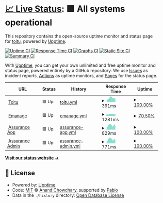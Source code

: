 # [📈 Live Status](https://toitu.github.io/upptime): <!--live status--> **🟩 All systems operational**

This repository contains the open-source uptime monitor and status page for [toitu](https://toitu.github.io/upptime), powered by [Upptime](https://github.com/upptime/upptime).

[![Uptime CI](https://github.com/toitu/upptime/workflows/Uptime%20CI/badge.svg)](https://github.com/toitu/upptime/actions?query=workflow%3A%22Uptime+CI%22)
[![Response Time CI](https://github.com/toitu/upptime/workflows/Response%20Time%20CI/badge.svg)](https://github.com/toitu/upptime/actions?query=workflow%3A%22Response+Time+CI%22)
[![Graphs CI](https://github.com/toitu/upptime/workflows/Graphs%20CI/badge.svg)](https://github.com/toitu/upptime/actions?query=workflow%3A%22Graphs+CI%22)
[![Static Site CI](https://github.com/toitu/upptime/workflows/Static%20Site%20CI/badge.svg)](https://github.com/toitu/upptime/actions?query=workflow%3A%22Static+Site+CI%22)
[![Summary CI](https://github.com/toitu/upptime/workflows/Summary%20CI/badge.svg)](https://github.com/toitu/upptime/actions?query=workflow%3A%22Summary+CI%22)

With [Upptime](https://upptime.js.org), you can get your own unlimited and free uptime monitor and status page, powered entirely by a GitHub repository. We use [Issues](https://github.com/toitu/upptime/issues) as incident reports, [Actions](https://github.com/toitu/upptime/actions) as uptime monitors, and [Pages](https://toitu.github.io/upptime) for the status page.

<!--start: status pages-->
<!-- This summary is generated by Upptime (https://github.com/upptime/upptime) -->
<!-- Do not edit this manually, your changes will be overwritten -->
<!-- prettier-ignore -->
| URL | Status | History | Response Time | Uptime |
| --- | ------ | ------- | ------------- | ------ |
| <img alt="" src="https://icons.duckduckgo.com/ip3/toitu.co.nz.ico" height="13"> [Toitu](https://toitu.co.nz) | 🟩 Up | [toitu.yml](https://github.com/Toitu/upptime/commits/HEAD/history/toitu.yml) | <details><summary><img alt="Response time graph" src="./graphs/toitu/response-time-week.png" height="20"> 391ms</summary><br><a href="https://toitu.github.io/upptime/history/toitu"><img alt="Response time 437" src="https://img.shields.io/endpoint?url=https%3A%2F%2Fraw.githubusercontent.com%2FToitu%2Fupptime%2FHEAD%2Fapi%2Ftoitu%2Fresponse-time.json"></a><br><a href="https://toitu.github.io/upptime/history/toitu"><img alt="24-hour response time 277" src="https://img.shields.io/endpoint?url=https%3A%2F%2Fraw.githubusercontent.com%2FToitu%2Fupptime%2FHEAD%2Fapi%2Ftoitu%2Fresponse-time-day.json"></a><br><a href="https://toitu.github.io/upptime/history/toitu"><img alt="7-day response time 391" src="https://img.shields.io/endpoint?url=https%3A%2F%2Fraw.githubusercontent.com%2FToitu%2Fupptime%2FHEAD%2Fapi%2Ftoitu%2Fresponse-time-week.json"></a><br><a href="https://toitu.github.io/upptime/history/toitu"><img alt="30-day response time 428" src="https://img.shields.io/endpoint?url=https%3A%2F%2Fraw.githubusercontent.com%2FToitu%2Fupptime%2FHEAD%2Fapi%2Ftoitu%2Fresponse-time-month.json"></a><br><a href="https://toitu.github.io/upptime/history/toitu"><img alt="1-year response time 437" src="https://img.shields.io/endpoint?url=https%3A%2F%2Fraw.githubusercontent.com%2FToitu%2Fupptime%2FHEAD%2Fapi%2Ftoitu%2Fresponse-time-year.json"></a></details> | <details><summary><a href="https://toitu.github.io/upptime/history/toitu">100.00%</a></summary><a href="https://toitu.github.io/upptime/history/toitu"><img alt="All-time uptime 99.97%" src="https://img.shields.io/endpoint?url=https%3A%2F%2Fraw.githubusercontent.com%2FToitu%2Fupptime%2FHEAD%2Fapi%2Ftoitu%2Fuptime.json"></a><br><a href="https://toitu.github.io/upptime/history/toitu"><img alt="24-hour uptime 100.00%" src="https://img.shields.io/endpoint?url=https%3A%2F%2Fraw.githubusercontent.com%2FToitu%2Fupptime%2FHEAD%2Fapi%2Ftoitu%2Fuptime-day.json"></a><br><a href="https://toitu.github.io/upptime/history/toitu"><img alt="7-day uptime 100.00%" src="https://img.shields.io/endpoint?url=https%3A%2F%2Fraw.githubusercontent.com%2FToitu%2Fupptime%2FHEAD%2Fapi%2Ftoitu%2Fuptime-week.json"></a><br><a href="https://toitu.github.io/upptime/history/toitu"><img alt="30-day uptime 99.96%" src="https://img.shields.io/endpoint?url=https%3A%2F%2Fraw.githubusercontent.com%2FToitu%2Fupptime%2FHEAD%2Fapi%2Ftoitu%2Fuptime-month.json"></a><br><a href="https://toitu.github.io/upptime/history/toitu"><img alt="1-year uptime 99.97%" src="https://img.shields.io/endpoint?url=https%3A%2F%2Fraw.githubusercontent.com%2FToitu%2Fupptime%2FHEAD%2Fapi%2Ftoitu%2Fuptime-year.json"></a></details>
| <img alt="" src="https://icons.duckduckgo.com/ip3/emanage.toitu.co.nz.ico" height="13"> [Emanage](https://emanage.toitu.co.nz) | 🟩 Up | [emanage.yml](https://github.com/Toitu/upptime/commits/HEAD/history/emanage.yml) | <details><summary><img alt="Response time graph" src="./graphs/emanage/response-time-week.png" height="20"> 1281ms</summary><br><a href="https://toitu.github.io/upptime/history/emanage"><img alt="Response time 1287" src="https://img.shields.io/endpoint?url=https%3A%2F%2Fraw.githubusercontent.com%2FToitu%2Fupptime%2FHEAD%2Fapi%2Femanage%2Fresponse-time.json"></a><br><a href="https://toitu.github.io/upptime/history/emanage"><img alt="24-hour response time 1300" src="https://img.shields.io/endpoint?url=https%3A%2F%2Fraw.githubusercontent.com%2FToitu%2Fupptime%2FHEAD%2Fapi%2Femanage%2Fresponse-time-day.json"></a><br><a href="https://toitu.github.io/upptime/history/emanage"><img alt="7-day response time 1281" src="https://img.shields.io/endpoint?url=https%3A%2F%2Fraw.githubusercontent.com%2FToitu%2Fupptime%2FHEAD%2Fapi%2Femanage%2Fresponse-time-week.json"></a><br><a href="https://toitu.github.io/upptime/history/emanage"><img alt="30-day response time 1273" src="https://img.shields.io/endpoint?url=https%3A%2F%2Fraw.githubusercontent.com%2FToitu%2Fupptime%2FHEAD%2Fapi%2Femanage%2Fresponse-time-month.json"></a><br><a href="https://toitu.github.io/upptime/history/emanage"><img alt="1-year response time 1287" src="https://img.shields.io/endpoint?url=https%3A%2F%2Fraw.githubusercontent.com%2FToitu%2Fupptime%2FHEAD%2Fapi%2Femanage%2Fresponse-time-year.json"></a></details> | <details><summary><a href="https://toitu.github.io/upptime/history/emanage">70.50%</a></summary><a href="https://toitu.github.io/upptime/history/emanage"><img alt="All-time uptime 93.71%" src="https://img.shields.io/endpoint?url=https%3A%2F%2Fraw.githubusercontent.com%2FToitu%2Fupptime%2FHEAD%2Fapi%2Femanage%2Fuptime.json"></a><br><a href="https://toitu.github.io/upptime/history/emanage"><img alt="24-hour uptime 29.48%" src="https://img.shields.io/endpoint?url=https%3A%2F%2Fraw.githubusercontent.com%2FToitu%2Fupptime%2FHEAD%2Fapi%2Femanage%2Fuptime-day.json"></a><br><a href="https://toitu.github.io/upptime/history/emanage"><img alt="7-day uptime 70.50%" src="https://img.shields.io/endpoint?url=https%3A%2F%2Fraw.githubusercontent.com%2FToitu%2Fupptime%2FHEAD%2Fapi%2Femanage%2Fuptime-week.json"></a><br><a href="https://toitu.github.io/upptime/history/emanage"><img alt="30-day uptime 93.21%" src="https://img.shields.io/endpoint?url=https%3A%2F%2Fraw.githubusercontent.com%2FToitu%2Fupptime%2FHEAD%2Fapi%2Femanage%2Fuptime-month.json"></a><br><a href="https://toitu.github.io/upptime/history/emanage"><img alt="1-year uptime 93.71%" src="https://img.shields.io/endpoint?url=https%3A%2F%2Fraw.githubusercontent.com%2FToitu%2Fupptime%2FHEAD%2Fapi%2Femanage%2Fuptime-year.json"></a></details>
| <img alt="" src="https://icons.duckduckgo.com/ip3/prod-assurance.prod.toitu.co.nz.ico" height="13"> [Assurance App](https://prod-assurance.prod.toitu.co.nz) | 🟩 Up | [assurance-app.yml](https://github.com/Toitu/upptime/commits/HEAD/history/assurance-app.yml) | <details><summary><img alt="Response time graph" src="./graphs/assurance-app/response-time-week.png" height="20"> 829ms</summary><br><a href="https://toitu.github.io/upptime/history/assurance-app"><img alt="Response time 743" src="https://img.shields.io/endpoint?url=https%3A%2F%2Fraw.githubusercontent.com%2FToitu%2Fupptime%2FHEAD%2Fapi%2Fassurance-app%2Fresponse-time.json"></a><br><a href="https://toitu.github.io/upptime/history/assurance-app"><img alt="24-hour response time 676" src="https://img.shields.io/endpoint?url=https%3A%2F%2Fraw.githubusercontent.com%2FToitu%2Fupptime%2FHEAD%2Fapi%2Fassurance-app%2Fresponse-time-day.json"></a><br><a href="https://toitu.github.io/upptime/history/assurance-app"><img alt="7-day response time 829" src="https://img.shields.io/endpoint?url=https%3A%2F%2Fraw.githubusercontent.com%2FToitu%2Fupptime%2FHEAD%2Fapi%2Fassurance-app%2Fresponse-time-week.json"></a><br><a href="https://toitu.github.io/upptime/history/assurance-app"><img alt="30-day response time 797" src="https://img.shields.io/endpoint?url=https%3A%2F%2Fraw.githubusercontent.com%2FToitu%2Fupptime%2FHEAD%2Fapi%2Fassurance-app%2Fresponse-time-month.json"></a><br><a href="https://toitu.github.io/upptime/history/assurance-app"><img alt="1-year response time 743" src="https://img.shields.io/endpoint?url=https%3A%2F%2Fraw.githubusercontent.com%2FToitu%2Fupptime%2FHEAD%2Fapi%2Fassurance-app%2Fresponse-time-year.json"></a></details> | <details><summary><a href="https://toitu.github.io/upptime/history/assurance-app">100.00%</a></summary><a href="https://toitu.github.io/upptime/history/assurance-app"><img alt="All-time uptime 99.27%" src="https://img.shields.io/endpoint?url=https%3A%2F%2Fraw.githubusercontent.com%2FToitu%2Fupptime%2FHEAD%2Fapi%2Fassurance-app%2Fuptime.json"></a><br><a href="https://toitu.github.io/upptime/history/assurance-app"><img alt="24-hour uptime 100.00%" src="https://img.shields.io/endpoint?url=https%3A%2F%2Fraw.githubusercontent.com%2FToitu%2Fupptime%2FHEAD%2Fapi%2Fassurance-app%2Fuptime-day.json"></a><br><a href="https://toitu.github.io/upptime/history/assurance-app"><img alt="7-day uptime 100.00%" src="https://img.shields.io/endpoint?url=https%3A%2F%2Fraw.githubusercontent.com%2FToitu%2Fupptime%2FHEAD%2Fapi%2Fassurance-app%2Fuptime-week.json"></a><br><a href="https://toitu.github.io/upptime/history/assurance-app"><img alt="30-day uptime 99.40%" src="https://img.shields.io/endpoint?url=https%3A%2F%2Fraw.githubusercontent.com%2FToitu%2Fupptime%2FHEAD%2Fapi%2Fassurance-app%2Fuptime-month.json"></a><br><a href="https://toitu.github.io/upptime/history/assurance-app"><img alt="1-year uptime 99.27%" src="https://img.shields.io/endpoint?url=https%3A%2F%2Fraw.githubusercontent.com%2FToitu%2Fupptime%2FHEAD%2Fapi%2Fassurance-app%2Fuptime-year.json"></a></details>
| <img alt="" src="https://icons.duckduckgo.com/ip3/prod-account-manager-portal.prod.toitu.co.nz.ico" height="13"> [Assurance Admin](https://prod-account-manager-portal.prod.toitu.co.nz/) | 🟩 Up | [assurance-admin.yml](https://github.com/Toitu/upptime/commits/HEAD/history/assurance-admin.yml) | <details><summary><img alt="Response time graph" src="./graphs/assurance-admin/response-time-week.png" height="20"> 771ms</summary><br><a href="https://toitu.github.io/upptime/history/assurance-admin"><img alt="Response time 646" src="https://img.shields.io/endpoint?url=https%3A%2F%2Fraw.githubusercontent.com%2FToitu%2Fupptime%2FHEAD%2Fapi%2Fassurance-admin%2Fresponse-time.json"></a><br><a href="https://toitu.github.io/upptime/history/assurance-admin"><img alt="24-hour response time 526" src="https://img.shields.io/endpoint?url=https%3A%2F%2Fraw.githubusercontent.com%2FToitu%2Fupptime%2FHEAD%2Fapi%2Fassurance-admin%2Fresponse-time-day.json"></a><br><a href="https://toitu.github.io/upptime/history/assurance-admin"><img alt="7-day response time 771" src="https://img.shields.io/endpoint?url=https%3A%2F%2Fraw.githubusercontent.com%2FToitu%2Fupptime%2FHEAD%2Fapi%2Fassurance-admin%2Fresponse-time-week.json"></a><br><a href="https://toitu.github.io/upptime/history/assurance-admin"><img alt="30-day response time 641" src="https://img.shields.io/endpoint?url=https%3A%2F%2Fraw.githubusercontent.com%2FToitu%2Fupptime%2FHEAD%2Fapi%2Fassurance-admin%2Fresponse-time-month.json"></a><br><a href="https://toitu.github.io/upptime/history/assurance-admin"><img alt="1-year response time 646" src="https://img.shields.io/endpoint?url=https%3A%2F%2Fraw.githubusercontent.com%2FToitu%2Fupptime%2FHEAD%2Fapi%2Fassurance-admin%2Fresponse-time-year.json"></a></details> | <details><summary><a href="https://toitu.github.io/upptime/history/assurance-admin">100.00%</a></summary><a href="https://toitu.github.io/upptime/history/assurance-admin"><img alt="All-time uptime 99.61%" src="https://img.shields.io/endpoint?url=https%3A%2F%2Fraw.githubusercontent.com%2FToitu%2Fupptime%2FHEAD%2Fapi%2Fassurance-admin%2Fuptime.json"></a><br><a href="https://toitu.github.io/upptime/history/assurance-admin"><img alt="24-hour uptime 100.00%" src="https://img.shields.io/endpoint?url=https%3A%2F%2Fraw.githubusercontent.com%2FToitu%2Fupptime%2FHEAD%2Fapi%2Fassurance-admin%2Fuptime-day.json"></a><br><a href="https://toitu.github.io/upptime/history/assurance-admin"><img alt="7-day uptime 100.00%" src="https://img.shields.io/endpoint?url=https%3A%2F%2Fraw.githubusercontent.com%2FToitu%2Fupptime%2FHEAD%2Fapi%2Fassurance-admin%2Fuptime-week.json"></a><br><a href="https://toitu.github.io/upptime/history/assurance-admin"><img alt="30-day uptime 99.73%" src="https://img.shields.io/endpoint?url=https%3A%2F%2Fraw.githubusercontent.com%2FToitu%2Fupptime%2FHEAD%2Fapi%2Fassurance-admin%2Fuptime-month.json"></a><br><a href="https://toitu.github.io/upptime/history/assurance-admin"><img alt="1-year uptime 99.61%" src="https://img.shields.io/endpoint?url=https%3A%2F%2Fraw.githubusercontent.com%2FToitu%2Fupptime%2FHEAD%2Fapi%2Fassurance-admin%2Fuptime-year.json"></a></details>

<!--end: status pages-->

[**Visit our status website →**](https://toitu.github.io/upptime)

## 📄 License

- Powered by: [Upptime](https://github.com/upptime/upptime)
- Code: [MIT](./LICENSE) © [Anand Chowdhary](https://anandchowdhary.com), supported by [Pabio](https://pabio.com)
- Data in the `./history` directory: [Open Database License](https://opendatacommons.org/licenses/odbl/1-0/)
